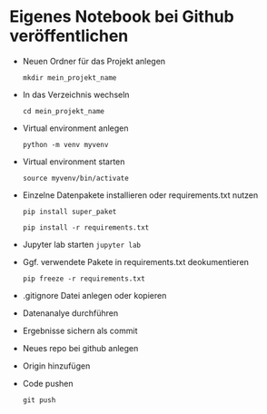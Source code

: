 # Eigenes Notebook bei Github veröffentlichen

- Neuen Ordner für das Projekt anlegen

  `mkdir mein_projekt_name`

- In das Verzeichnis wechseln

  `cd mein_projekt_name`

- Virtual environment anlegen

  `python -m venv myvenv`

- Virtual environment starten

  `source myvenv/bin/activate`

- Einzelne Datenpakete installieren oder requirements.txt nutzen

  `pip install super_paket`

  `pip install -r requirements.txt`

- Jupyter lab starten
  `jupyter lab`

- Ggf. verwendete Pakete in requirements.txt deokumentieren

  `pip freeze -r requirements.txt`

- .gitignore Datei anlegen oder kopieren

- Datenanalye durchführen

- Ergebnisse sichern als commit

- Neues repo bei github anlegen

- Origin hinzufügen

- Code pushen

  `git push`
